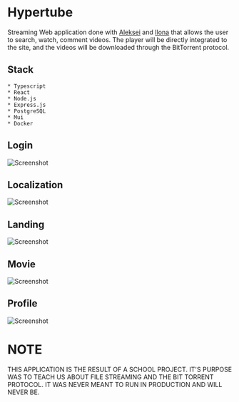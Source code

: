 # Hypertube
Streaming Web application done with [Aleksei](https://github.com/alex2011576) and [Ilona](https://github.com/fglsn) that allows the user to search, watch, comment videos. The player will be directly integrated to the site, and the videos will be downloaded through the BitTorrent protocol. 

## Stack
```console
* Typescript
* React
* Node.js
* Express.js
* PostgreSQL
* Mui
* Docker
```

## Login
![Screenshot](images/login.png)
## Localization
![Screenshot](images/localization.png)
## Landing
![Screenshot](images/landing.png)
## Movie
![Screenshot](images/movie.png)
## Profile
![Screenshot](images/profile.png)

# NOTE
THIS APPLICATION IS THE RESULT OF A SCHOOL PROJECT. IT'S PURPOSE WAS TO TEACH US ABOUT FILE STREAMING AND THE BIT TORRENT PROTOCOL. IT WAS NEVER MEANT TO RUN IN PRODUCTION AND WILL NEVER BE.
